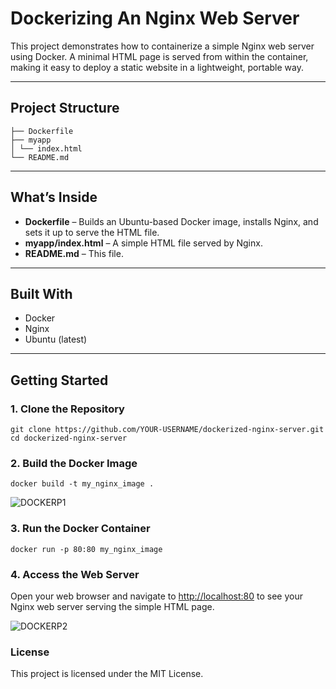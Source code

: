 #  Dockerizing An Nginx Web Server

This project demonstrates how to containerize a simple Nginx web server using Docker. A minimal HTML page is served from within the container, making it easy to deploy a static website in a lightweight, portable way.

---

##  Project Structure

```
├── Dockerfile
├── myapp
│ └── index.html
└── README.md
```

---

## What’s Inside

- **Dockerfile** – Builds an Ubuntu-based Docker image, installs Nginx, and sets it up to serve the HTML file.
- **myapp/index.html** – A simple HTML file served by Nginx.
- **README.md** – This file.

---

##  Built With

- Docker
- Nginx
- Ubuntu (latest)

---

##  Getting Started

### 1. Clone the Repository

```
git clone https://github.com/YOUR-USERNAME/dockerized-nginx-server.git
cd dockerized-nginx-server
```

### 2. Build the Docker Image

```
docker build -t my_nginx_image .
```

![DOCKERP1](https://github.com/user-attachments/assets/b204ed01-c3eb-401f-b746-2a6b79402e0f)

### 3. Run the Docker Container

```
docker run -p 80:80 my_nginx_image
```

### 4. Access the Web Server

Open your web browser and navigate to [http://localhost:80](http://localhost) to see your Nginx web server serving the simple HTML page.


![DOCKERP2](https://github.com/user-attachments/assets/19a2f421-ee13-4aa1-8b3d-c344a80053ae)

### License
This project is licensed under the MIT License.
